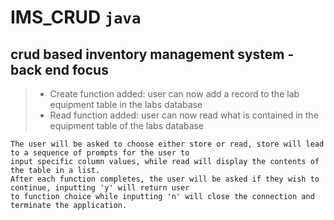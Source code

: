 # IMS_CRUD ```java```
## crud based inventory management system - back end focus

> * Create function added: user can now add a record to the lab equipment table in the labs database
> * Read function added: user can now read what is contained in the equipment table of the labs database

```   
The user will be asked to choose either store or read, store will lead to a sequence of prompts for the user to 
input specific column values, while read will display the contents of the table in a list. 
After each function completes, the user will be asked if they wish to continue, inputting 'y' will return user 
to function choice while inputting 'n' will close the connection and terminate the application.

```




